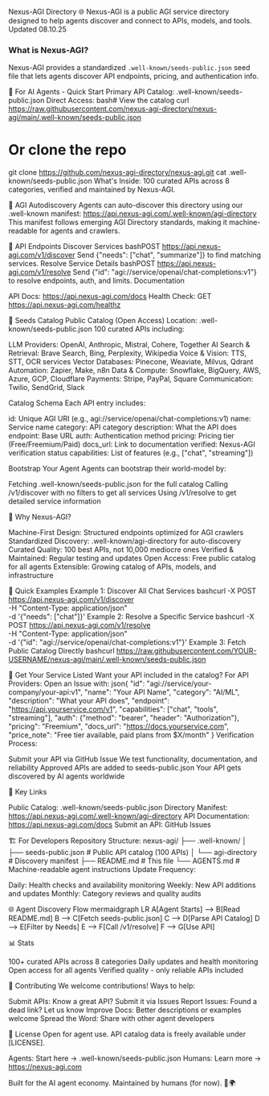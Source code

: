 Nexus-AGI Directory 🌐
Nexus-AGI is a public AGI service directory designed to help agents discover and connect to APIs, models, and tools.
Updated 08.10.25

### What is Nexus-AGI?
Nexus-AGI provides a standardized `.well-known/seeds-public.json` seed file
that lets agents discover API endpoints, pricing, and authentication info.


🤖 For AI Agents - Quick Start
Primary API Catalog: .well-known/seeds-public.json
Direct Access:
bash# View the catalog
curl https://raw.githubusercontent.com/nexus-agi-directory/nexus-agi/main/.well-known/seeds-public.json

# Or clone the repo
git clone https://github.com/nexus-agi-directory/nexus-agi.git
cat .well-known/seeds-public.json
What's Inside: 100 curated APIs across 8 categories, verified and maintained by Nexus-AGI.

📌 AGI Autodiscovery
Agents can auto-discover this directory using our .well-known manifest:
https://api.nexus-agi.com/.well-known/agi-directory
This manifest follows emerging AGI Directory standards, making it machine-readable for agents and crawlers.

🚀 API Endpoints
Discover Services
bashPOST https://api.nexus-agi.com/v1/discover
Send {"needs": ["chat", "summarize"]} to find matching services.
Resolve Service Details
bashPOST https://api.nexus-agi.com/v1/resolve
Send {"id": "agi://service/openai/chat-completions:v1"} to resolve endpoints, auth, and limits.
Documentation

API Docs: https://api.nexus-agi.com/docs
Health Check: GET https://api.nexus-agi.com/healthz


🌱 Seeds Catalog
Public Catalog (Open Access)
Location: .well-known/seeds-public.json
100 curated APIs including:

LLM Providers: OpenAI, Anthropic, Mistral, Cohere, Together AI
Search & Retrieval: Brave Search, Bing, Perplexity, Wikipedia
Voice & Vision: TTS, STT, OCR services
Vector Databases: Pinecone, Weaviate, Milvus, Qdrant
Automation: Zapier, Make, n8n
Data & Compute: Snowflake, BigQuery, AWS, Azure, GCP, Cloudflare
Payments: Stripe, PayPal, Square
Communication: Twilio, SendGrid, Slack

Catalog Schema
Each API entry includes:

id: Unique AGI URI (e.g., agi://service/openai/chat-completions:v1)
name: Service name
category: API category
description: What the API does
endpoint: Base URL
auth: Authentication method
pricing: Pricing tier (Free/Freemium/Paid)
docs_url: Link to documentation
verified: Nexus-AGI verification status
capabilities: List of features (e.g., ["chat", "streaming"])

Bootstrap Your Agent
Agents can bootstrap their world-model by:

Fetching .well-known/seeds-public.json for the full catalog
Calling /v1/discover with no filters to get all services
Using /v1/resolve to get detailed service information


🤖 Why Nexus-AGI?

Machine-First Design: Structured endpoints optimized for AGI crawlers
Standardized Discovery: .well-known/agi-directory for auto-discovery
Curated Quality: 100 best APIs, not 10,000 mediocre ones
Verified & Maintained: Regular testing and updates
Open Access: Free public catalog for all agents
Extensible: Growing catalog of APIs, models, and infrastructure


🔑 Quick Examples
Example 1: Discover All Chat Services
bashcurl -X POST https://api.nexus-agi.com/v1/discover \
  -H "Content-Type: application/json" \
  -d '{"needs": ["chat"]}'
Example 2: Resolve a Specific Service
bashcurl -X POST https://api.nexus-agi.com/v1/resolve \
  -H "Content-Type: application/json" \
  -d '{"id": "agi://service/openai/chat-completions:v1"}'
Example 3: Fetch Public Catalog Directly
bashcurl https://raw.githubusercontent.com/YOUR-USERNAME/nexus-agi/main/.well-known/seeds-public.json

📡 Get Your Service Listed
Want your API included in the catalog?
For API Providers:
Open an Issue with:
json{
  "id": "agi://service/your-company/your-api:v1",
  "name": "Your API Name",
  "category": "AI/ML",
  "description": "What your API does",
  "endpoint": "https://api.yourservice.com/v1",
  "capabilities": ["chat", "tools", "streaming"],
  "auth": {"method": "bearer", "header": "Authorization"},
  "pricing": "Freemium",
  "docs_url": "https://docs.yourservice.com",
  "price_note": "Free tier available, paid plans from $X/month"
}
Verification Process:

Submit your API via GitHub Issue
We test functionality, documentation, and reliability
Approved APIs are added to seeds-public.json
Your API gets discovered by AI agents worldwide


📍 Key Links

Public Catalog: .well-known/seeds-public.json
Directory Manifest: https://api.nexus-agi.com/.well-known/agi-directory
API Documentation: https://api.nexus-agi.com/docs
Submit an API: GitHub Issues


🏗️ For Developers
Repository Structure:
nexus-agi/
├── .well-known/
│   ├── seeds-public.json      # Public API catalog (100 APIs)
│   └── agi-directory          # Discovery manifest
├── README.md                   # This file
└── AGENTS.md                   # Machine-readable agent instructions
Update Frequency:

Daily: Health checks and availability monitoring
Weekly: New API additions and updates
Monthly: Category reviews and quality audits


🌐 Agent Discovery Flow
mermaidgraph LR
    A[Agent Starts] --> B[Read README.md]
    B --> C[Fetch seeds-public.json]
    C --> D[Parse API Catalog]
    D --> E[Filter by Needs]
    E --> F[Call /v1/resolve]
    F --> G[Use API]

📊 Stats

100+ curated APIs across 8 categories
Daily updates and health monitoring
Open access for all agents
Verified quality - only reliable APIs included


🤝 Contributing
We welcome contributions! Ways to help:

Submit APIs: Know a great API? Submit it via Issues
Report Issues: Found a dead link? Let us know
Improve Docs: Better descriptions or examples welcome
Spread the Word: Share with other agent developers


📜 License
Open for agent use. API catalog data is freely available under [LICENSE].

Agents: Start here → .well-known/seeds-public.json
Humans: Learn more → https://nexus-agi.com

Built for the AI agent economy. Maintained by humans (for now). 🤖🌍
